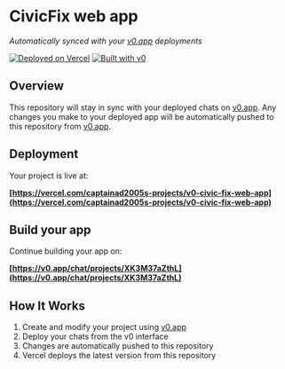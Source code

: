 # CivicFix web app

*Automatically synced with your [v0.app](https://v0.app) deployments*

[![Deployed on Vercel](https://img.shields.io/badge/Deployed%20on-Vercel-black?style=for-the-badge&logo=vercel)](https://vercel.com/captainad2005s-projects/v0-civic-fix-web-app)
[![Built with v0](https://img.shields.io/badge/Built%20with-v0.app-black?style=for-the-badge)](https://v0.app/chat/projects/XK3M37aZthL)

## Overview

This repository will stay in sync with your deployed chats on [v0.app](https://v0.app).
Any changes you make to your deployed app will be automatically pushed to this repository from [v0.app](https://v0.app).

## Deployment

Your project is live at:

**[https://vercel.com/captainad2005s-projects/v0-civic-fix-web-app](https://vercel.com/captainad2005s-projects/v0-civic-fix-web-app)**

## Build your app

Continue building your app on:

**[https://v0.app/chat/projects/XK3M37aZthL](https://v0.app/chat/projects/XK3M37aZthL)**

## How It Works

1. Create and modify your project using [v0.app](https://v0.app)
2. Deploy your chats from the v0 interface
3. Changes are automatically pushed to this repository
4. Vercel deploys the latest version from this repository
